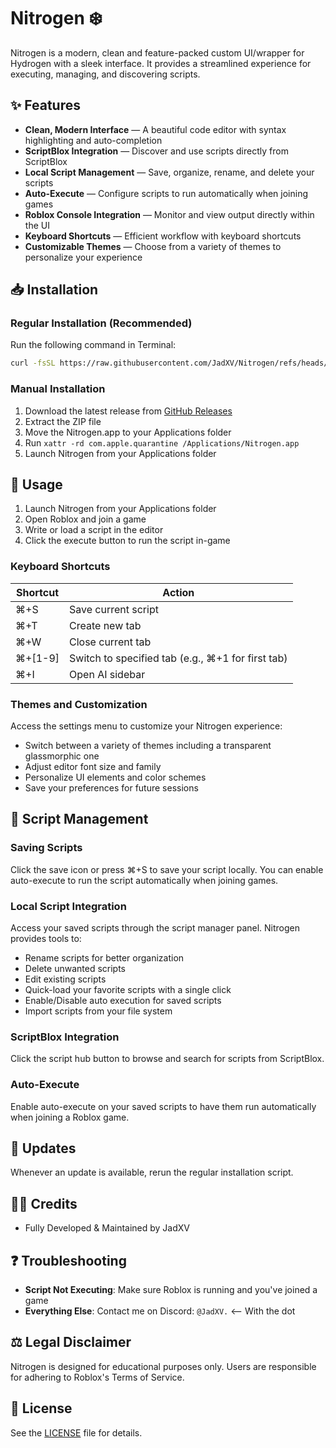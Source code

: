 # Nitrogen ❄️

Nitrogen is a modern, clean and feature-packed custom UI/wrapper for Hydrogen with a sleek interface. It provides a streamlined experience for executing, managing, and discovering scripts.

## ✨ Features

- **Clean, Modern Interface** — A beautiful code editor with syntax highlighting and auto-completion
- **ScriptBlox Integration** — Discover and use scripts directly from ScriptBlox
- **Local Script Management** — Save, organize, rename, and delete your scripts
- **Auto-Execute** — Configure scripts to run automatically when joining games
- **Roblox Console Integration** — Monitor and view output directly within the UI
- **Keyboard Shortcuts** — Efficient workflow with keyboard shortcuts
- **Customizable Themes** — Choose from a variety of themes to personalize your experience

## 📥 Installation

### Regular Installation (Recommended)

Run the following command in Terminal:

```bash
curl -fsSL https://raw.githubusercontent.com/JadXV/Nitrogen/refs/heads/main/install.sh | bash
```

### Manual Installation

1. Download the latest release from [GitHub Releases](https://github.com/JadXV/Nitrogen/releases)
2. Extract the ZIP file
3. Move the Nitrogen.app to your Applications folder
4. Run `xattr -rd com.apple.quarantine /Applications/Nitrogen.app`
5. Launch Nitrogen from your Applications folder

## 🔧 Usage

1. Launch Nitrogen from your Applications folder
2. Open Roblox and join a game
3. Write or load a script in the editor
4. Click the execute button to run the script in-game

### Keyboard Shortcuts

| Shortcut | Action |
|----------|--------|
| ⌘+S | Save current script |
| ⌘+T | Create new tab |
| ⌘+W | Close current tab |
| ⌘+[1-9] | Switch to specified tab (e.g., ⌘+1 for first tab) |
| ⌘+I | Open AI sidebar |

### Themes and Customization
Access the settings menu to customize your Nitrogen experience:
- Switch between a variety of themes including a transparent glassmorphic one
- Adjust editor font size and family
- Personalize UI elements and color schemes
- Save your preferences for future sessions

## 📝 Script Management

### Saving Scripts
Click the save icon or press ⌘+S to save your script locally. You can enable auto-execute to run the script automatically when joining games.

### Local Script Integration
Access your saved scripts through the script manager panel. Nitrogen provides tools to:

- Rename scripts for better organization
- Delete unwanted scripts
- Edit existing scripts
- Quick-load your favorite scripts with a single click
- Enable/Disable auto execution for saved scripts
- Import scripts from your file system

### ScriptBlox Integration
Click the script hub button to browse and search for scripts from ScriptBlox.

### Auto-Execute
Enable auto-execute on your saved scripts to have them run automatically when joining a Roblox game.

## 🔄 Updates

Whenever an update is available, rerun the regular installation script.

## 👨‍💻 Credits

- Fully Developed & Maintained by JadXV

## ❓ Troubleshooting

- **Script Not Executing**: Make sure Roblox is running and you've joined a game
- **Everything Else**: Contact me on Discord: `@JadXV.` <-- With the dot

## ⚖️ Legal Disclaimer

Nitrogen is designed for educational purposes only. Users are responsible for adhering to Roblox's Terms of Service.
## 📄 License

See the [LICENSE](https://github.com/JadXV/Nitrogen/blob/main/LICENSE) file for details.